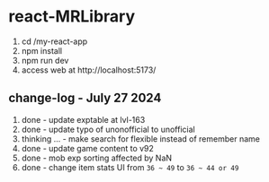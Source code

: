 # react-MRLibrary

1. cd /my-react-app
2. npm install
3. npm run dev
4. access web at http://localhost:5173/

<!-- next to update -->

## change-log - July 27 2024
1. done - update exptable at lvl-163 
2. done - update typo of unonofficial to unofficial
3. thinking ... - make search for flexible instead of remember name
4. done - update game content to v92 
5. done -  mob exp sorting affected by NaN
6. done - change item stats UI from ```36 ~ 49```  to  ```36 ~ 44 or 49 ```